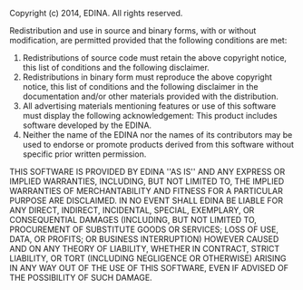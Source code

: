 Copyright (c) 2014, EDINA.
All rights reserved.

Redistribution and use in source and binary forms, with or without modification,
are permitted provided that the following conditions are met:

1. Redistributions of source code must retain the above copyright notice, this
   list of conditions and the following disclaimer.
2. Redistributions in binary form must reproduce the above copyright notice, this
   list of conditions and the following disclaimer in the documentation and/or
   other materials provided with the distribution.
3. All advertising materials mentioning features or use of this software must
   display the following acknowledgement: This product includes software
   developed by the EDINA.
4. Neither the name of the EDINA nor the names of its contributors may be used to
   endorse or promote products derived from this software without specific prior
   written permission.

THIS SOFTWARE IS PROVIDED BY EDINA ''AS IS'' AND ANY EXPRESS OR IMPLIED
WARRANTIES, INCLUDING, BUT NOT LIMITED TO, THE IMPLIED WARRANTIES OF
MERCHANTABILITY AND FITNESS FOR A PARTICULAR PURPOSE ARE DISCLAIMED. IN NO EVENT
SHALL EDINA BE LIABLE FOR ANY DIRECT, INDIRECT, INCIDENTAL, SPECIAL, EXEMPLARY,
OR CONSEQUENTIAL DAMAGES (INCLUDING, BUT NOT LIMITED TO, PROCUREMENT OF
SUBSTITUTE GOODS OR SERVICES; LOSS OF USE, DATA, OR PROFITS; OR BUSINESS
INTERRUPTION) HOWEVER CAUSED AND ON ANY THEORY OF LIABILITY, WHETHER IN CONTRACT,
STRICT LIABILITY, OR TORT (INCLUDING NEGLIGENCE OR OTHERWISE) ARISING IN ANY WAY
OUT OF THE USE OF THIS SOFTWARE, EVEN IF ADVISED OF THE POSSIBILITY OF SUCH
DAMAGE.